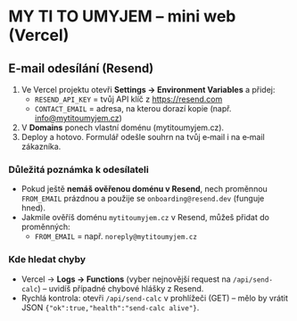 # MY TI TO UMYJEM – mini web (Vercel)

## E‑mail odesílání (Resend)
1. Ve Vercel projektu otevři **Settings → Environment Variables** a přidej:
   - `RESEND_API_KEY` = tvůj API klíč z https://resend.com
   - `CONTACT_EMAIL` = adresa, na kterou dorazí kopie (např. info@mytitoumyjem.cz)
2. V **Domains** ponech vlastní doménu (mytitoumyjem.cz).
3. Deploy a hotovo. Formulář odešle souhrn na tvůj e‑mail i na e‑mail zákazníka.


### Důležitá poznámka k odesílateli
- Pokud ještě **nemáš ověřenou doménu v Resend**, nech proměnnou `FROM_EMAIL` prázdnou a použije se `onboarding@resend.dev` (funguje hned).
- Jakmile ověříš doménu `mytitoumyjem.cz` v Resend, můžeš přidat do proměnných:
  - `FROM_EMAIL` = např. `noreply@mytitoumyjem.cz`

### Kde hledat chyby
- Vercel → **Logs → Functions** (vyber nejnovější request na `/api/send-calc`) – uvidíš případné chybové hlášky z Resend.
- Rychlá kontrola: otevři `/api/send-calc` v prohlížeči (GET) – mělo by vrátit JSON `{"ok":true,"health":"send-calc alive"}`.
